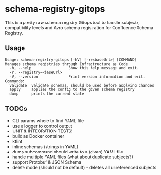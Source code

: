 # schema-registry-gitops

This is a pretty raw schema registry Gitops tool to handle subjects, compatibility levels and Avro schema registration for Confluence Schema Registry.

## Usage

```
Usage: schema-registry-gitops [-hV] [-r=<baseUrl>] [COMMAND]
Manages schema registries through Infrastructure as Code
  -h, --help                 Show this help message and exit.
  -r, --registry=<baseUrl>
  -V, --version              Print version information and exit.
Commands:
  validate  validate schemas, should be used before applying changes
  apply     applies the config to the given schema registry
  dump      prints the current state
```

## TODOs

* CLI params where to find YAML file
* use a logger to control output
* UNIT & INTEGRATION TESTS!
* build as Docker container
* ktlint
* inline schemas (strings in YAML)
* dump subcommand should write to a (given) YAML file
* handle multiple YAML files (what about duplicate subjects?)
* support Protobuf & JSON Schema
* delete mode (should not be default) - deletes all unreferenced subjects
